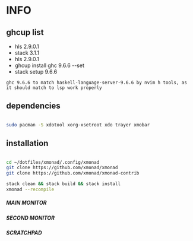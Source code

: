 # INFO

## ghcup list

- hls 2.9.0.1
- stack 3.1.1
- hls 2.9.0.1
- ghcup install ghc 9.6.6 --set
- stack setup 9.6.6

`ghc 9.6.6 to match haskell-language-server-9.6.6 by nvim h tools, as it should match to lsp work properly`

## dependencies

```bash

sudo pacman -S xdotool xorg-xsetroot xdo trayer xmobar 

```

## installation

```bash

cd ~/dotfiles/xmonad/.config/xmonad
git clone https://github.com/xmonad/xmonad
git clone https://github.com/xmonad/xmonad-contrib

stack clean && stack build && stack install
xmonad --recompile

```

##### MAIN MONITOR

##### SECOND MONITOR

##### SCRATCHPAD

